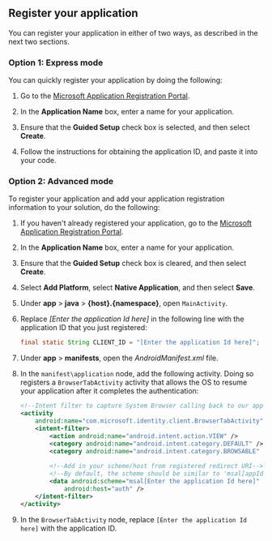 
## Register your application
You can register your application in either of two ways, as described in the next two sections.

### Option 1: Express mode
You can quickly register your application by doing the following:
1. Go to the [Microsoft Application Registration Portal](https://apps.dev.microsoft.com/portal/register-app?appType=mobileAndDesktopApp&appTech=android&step=configure).
2.  In the **Application Name** box, enter a name for your application.

3. Ensure that the **Guided Setup** check box is selected, and then select **Create**.

4. Follow the instructions for obtaining the application ID, and paste it into your code.

### Option 2: Advanced mode
To register your application and add your application registration information to your solution, do the following:
1. If you haven't already registered your application, go to the [Microsoft Application Registration Portal](https://apps.dev.microsoft.com/portal/register-app).
2. In the **Application Name** box, enter a name for your application. 

3. Ensure that the **Guided Setup** check box is cleared, and then select **Create**.

4. Select **Add Platform**, select **Native Application**, and then select **Save**.

5. Under **app** > **java** > **{host}.{namespace}**, open `MainActivity`. 

6. Replace *[Enter the application Id here]* in the following line with the application ID that you just registered:

   ```java
   final static String CLIENT_ID = "[Enter the application Id here]";
   ```
   <!-- Workaround for Docs conversion bug -->
7. Under **app** > **manifests**, open the *AndroidManifest.xml* file.

8. In the `manifest\application` node, add the following activity. Doing so registers a `BrowserTabActivity` activity that allows the OS to resume your application after it completes the authentication:

    ```xml
    <!--Intent filter to capture System Browser calling back to our app after sign-in-->
    <activity
        android:name="com.microsoft.identity.client.BrowserTabActivity">
        <intent-filter>
            <action android:name="android.intent.action.VIEW" />
            <category android:name="android.intent.category.DEFAULT" />
            <category android:name="android.intent.category.BROWSABLE" />
            
            <!--Add in your scheme/host from registered redirect URI-->
            <!--By default, the scheme should be similar to 'msal[appId]' -->
            <data android:scheme="msal[Enter the application Id here]"
                android:host="auth" />
        </intent-filter>
    </activity>
    ```
   <!-- Workaround for Docs conversion bug -->
9. In the `BrowserTabActivity` node, replace `[Enter the application Id here]` with the application ID.
